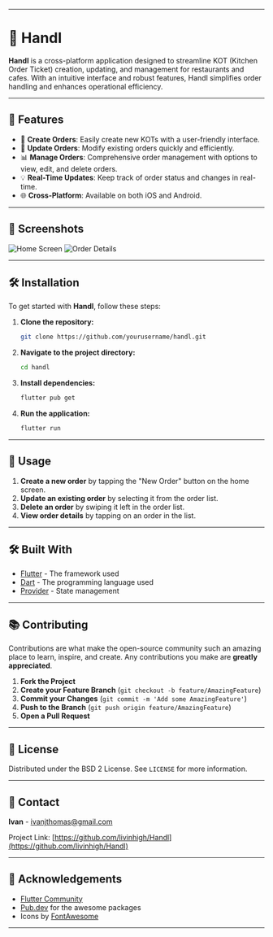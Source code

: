 
---

# 📱 **Handl**

**Handl** is a cross-platform application designed to streamline KOT (Kitchen Order Ticket) creation, updating, and management for restaurants and cafes. With an intuitive interface and robust features, Handl simplifies order handling and enhances operational efficiency.

---

## 🚀 **Features**

- 📝 **Create Orders**: Easily create new KOTs with a user-friendly interface.
- 🔄 **Update Orders**: Modify existing orders quickly and efficiently.
- 📊 **Manage Orders**: Comprehensive order management with options to view, edit, and delete orders.
- 💡 **Real-Time Updates**: Keep track of order status and changes in real-time.
- 🌐 **Cross-Platform**: Available on both iOS and Android.

---

## 📸 **Screenshots**

![Home Screen](screenshots/home_screen.png)
![Order Details](screenshots/order_details.png)

---

## 🛠️ **Installation**

To get started with **Handl**, follow these steps:

1. **Clone the repository:**

   ```bash
   git clone https://github.com/yourusername/handl.git
   ```

2. **Navigate to the project directory:**

   ```bash
   cd handl
   ```

3. **Install dependencies:**

   ```bash
   flutter pub get
   ```

4. **Run the application:**

   ```bash
   flutter run
   ```

---

## 📝 **Usage**

1. **Create a new order** by tapping the "New Order" button on the home screen.
2. **Update an existing order** by selecting it from the order list.
3. **Delete an order** by swiping it left in the order list.
4. **View order details** by tapping on an order in the list.

---

## 🛠️ **Built With**

- [Flutter](https://flutter.dev/) - The framework used
- [Dart](https://dart.dev/) - The programming language used
- [Provider](https://pub.dev/packages/provider) - State management

---

## 📚 **Contributing**

Contributions are what make the open-source community such an amazing place to learn, inspire, and create. Any contributions you make are **greatly appreciated**.

1. **Fork the Project**
2. **Create your Feature Branch** (`git checkout -b feature/AmazingFeature`)
3. **Commit your Changes** (`git commit -m 'Add some AmazingFeature'`)
4. **Push to the Branch** (`git push origin feature/AmazingFeature`)
5. **Open a Pull Request**

---

## 📄 **License**

Distributed under the BSD 2 License. See `LICENSE` for more information.

---

## 📧 **Contact**

**Ivan** - [ivanjthomas@gmail.com](mailto:ivanjthomas@gmail.com)

Project Link: [https://github.com/livinhigh/Handl](https://github.com/livinhigh/Handl)

---

## 🙏 **Acknowledgements**

- [Flutter Community](https://flutter.dev/community)
- [Pub.dev](https://pub.dev/) for the awesome packages
- Icons by [FontAwesome](https://fontawesome.com/)

---
